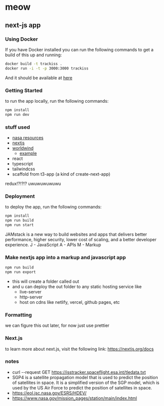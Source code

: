# meow

## next-js app

### Using Docker
If you have Docker installed you can run the following commands to get a build of this up and running:
```bash
docker build -t trackiss .
docker run -i -t -p 3000:3000 trackiss
```

And it should be available at [here](https://localhost:3000)

### Getting Started
to run the app locally, run the following commands:
```bash
npm install
npm run dev
```

### stuff used
- [nasa resources](https://2022.spaceappschallenge.org/challenges/2022-challenges/track-the-iss/resources)
- [nextjs](https://nextjs.org/docs)
- [worldwind](https://worldwind.arc.nasa.gov/autodocs/WebWorldWind/)
  - [example](https://worldwind.arc.nasa.gov/web/examples/)
- react
- typescript
- tailwindcss
- scaffold from t3-app (a kind of create-next-app)

redux!?!?!? uwuwuwuwuwu

### Deployment
to deploy the app, run the following commands:
```bash
npm install
npm run build
npm run start
```

JAMstack is a new way to build websites and apps that delivers better performance, higher security, lower cost of scaling, and a better developer experience.
J - JavaScript
A - APIs
M - Markup

### Make nextjs app into a markup and javascript app
```bash
npm run build
npm run export
```
- this will create a folder called out
- and u can deploy the out folder to any static hosting service like
  - live-server
  - http-server
  - host on cdns like netlify, vercel, github pages, etc


### Formatting
we can figure this out later,
for now just use prettier

### Next.js
to learn more about next.js, visit the following link:
https://nextjs.org/docs

### notes
- curl --request GET https://isstracker.spaceflight.esa.int/tledata.txt
- SGP4 is a satellite propagation model that is used to predict the position of satellites in space. It is a simplified version of the SGP model, which is used by the US Air Force to predict the position of satellites in space.
- https://eol.jsc.nasa.gov/ESRS/HDEV/
- https://www.nasa.gov/mission_pages/station/main/index.html
